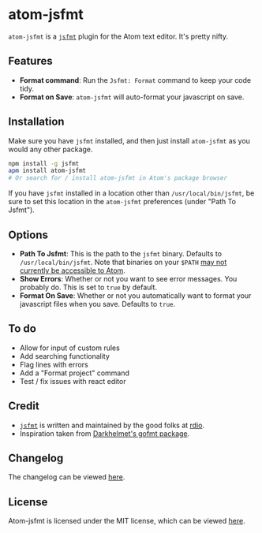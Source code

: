 atom-jsfmt
==========

`atom-jsfmt` is a [`jsfmt`][jsfmt] plugin for the Atom text editor. It's pretty nifty.

Features
--------
 - **Format command**: Run the `Jsfmt: Format` command to keep your code tidy.
 - **Format on Save**: `atom-jsfmt` will auto-format your javascript on save.

Installation
------------

Make sure you have `jsfmt` installed, and then just install `atom-jsfmt` as you would any other package.

```bash
npm install -g jsfmt
apm install atom-jsfmt
# Or search for / install atom-jsfmt in Atom's package browser
```
If you have `jsfmt` installed in a location other than `/usr/local/bin/jsfmt`, be sure to set this location in the
`atom-jsfmt` preferences (under "Path To Jsfmt").

Options
-------

 - **Path To Jsfmt**: This is the path to the `jsfmt` binary. Defaults to `/usr/local/bin/jsfmt`.
   Note that binaries on your `$PATH` [may not currently be accessible to Atom][env].
 - **Show Errors**: Whether or not you want to see error messages. You probably do.
   This is set to `true` by default.
 - **Format On Save**: Whether or not you automatically want to format your javascript
   files when you save. Defaults to `true`.



To do
-----

 - Allow for input of custom rules
 - Add searching functionality
 - Flag lines with errors
 - Add a "Format project" command
 - Test / fix issues with react editor


Credit
------

 - [`jsfmt`][jsfmt] is written and maintained by the good folks at [rdio][rdio].
 - Inspiration taken from [Darkhelmet's gofmt package][gofmt].


Changelog
---------
The changelog can be viewed [here][changelog].


License
-------
Atom-jsfmt is licensed under the MIT license, which can be viewed [here][license].


[gofmt]:https://github.com/darkhelmet/atom-gofmt
[jsfmt]:http://rdio.github.io/jsfmt/
[rdio]:https://github.com/rdio
[changelog]:./CHANGELOG.md
[license]:./LICENSE.md
[env]:http://discuss.atom.io/t/atom-command-doesnt-pass-environment-variables-to-atom/1596
